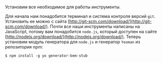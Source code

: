 Установим все необходимое для работы инструменты.

Для начала нам понадобится терминал и система контроля версий `git`. Установить ее можно с сайта [http://git-scm.com/download/](http://git-scm.com/download/).
Почти все наши инструменты написаны на JavaScript, потому вам понадобится `node.js`, который доступен на сайте [http://nodejs.org/download/](http://nodejs.org/download/).
Теперь установим модуль генератора для `node.js` и генератор `Yeoman` из репозитория npm:

```
$ npm install -g yo generator-bem-stub
```
